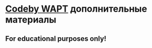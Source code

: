 # [Codeby WAPT](https://codeby.school/ext/200/2664) дополнительные материалы
## For educational purposes only!
